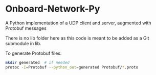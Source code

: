 # Onboard-Network-Py
A Python implementation of a UDP client and server, augmented with Protobuf messages

There is no lib folder here as this code is meant to be added as a Git submodule in lib.

To generate Protobuf files:
```bash
mkdir generated  # if needed
protoc -I=Protobuf --python_out=generated Protobuf/*.proto
```
